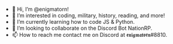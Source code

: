 - 👋 Hi, I’m @enigmatorn!
- 👀 I’m interested in coding, military, history, reading, and more!
- 🌱 I’m currently learning how to code JS & Python.
- 💞️ I’m looking to collaborate on the Discord Bot NationRP.
- 📫 How to reach me contact me on Discord at 𝖊𝖓𝖎𝖌𝖒𝖆𝖙𝖔𝖗𝖓#8810.

<!---
enigmatorn/enigmatorn is a ✨ special ✨ repository because its `README.md` (this file) appears on your GitHub profile.
You can click the Preview link to take a look at your changes.
--->
